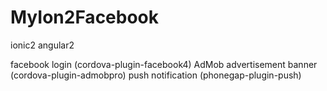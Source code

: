 # MyIon2Facebook
ionic2 angular2 

facebook login  (cordova-plugin-facebook4)
AdMob advertisement banner   (cordova-plugin-admobpro)
push notification  (phonegap-plugin-push)
